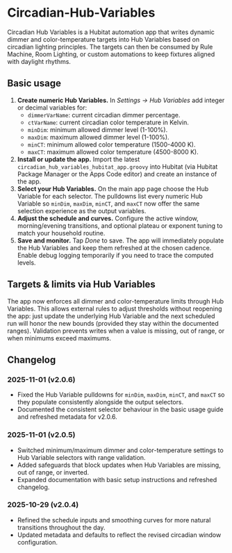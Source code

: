 # Circadian-Hub-Variables

Circadian Hub Variables is a Hubitat automation app that writes dynamic dimmer and color-temperature targets into Hub Variables based on circadian lighting principles. The targets can then be consumed by Rule Machine, Room Lighting, or custom automations to keep fixtures aligned with daylight rhythms.

## Basic usage
1. **Create numeric Hub Variables.** In *Settings → Hub Variables* add integer or decimal variables for:
   - `dimmerVarName`: current circadian dimmer percentage.
   - `ctVarName`: current circadian color temperature in Kelvin.
   - `minDim`: minimum allowed dimmer level (1-100%).
   - `maxDim`: maximum allowed dimmer level (1-100%).
   - `minCT`: minimum allowed color temperature (1500-4000 K).
   - `maxCT`: maximum allowed color temperature (4500-8000 K).
2. **Install or update the app.** Import the latest `circadian_hub_variables_hubitat_app.groovy` into Hubitat (via Hubitat Package Manager or the Apps Code editor) and create an instance of the app.
3. **Select your Hub Variables.** On the main app page choose the Hub Variable for each selector. The pulldowns list every numeric Hub Variable so `minDim`, `maxDim`, `minCT`, and `maxCT` now offer the same selection experience as the output variables.
4. **Adjust the schedule and curves.** Configure the active window, morning/evening transitions, and optional plateau or exponent tuning to match your household routine.
5. **Save and monitor.** Tap *Done* to save. The app will immediately populate the Hub Variables and keep them refreshed at the chosen cadence. Enable debug logging temporarily if you need to trace the computed levels.

## Targets & limits via Hub Variables
The app now enforces all dimmer and color-temperature limits through Hub Variables. This allows external rules to adjust thresholds without reopening the app: just update the underlying Hub Variable and the next scheduled run will honor the new bounds (provided they stay within the documented ranges). Validation prevents writes when a value is missing, out of range, or when minimums exceed maximums.

## Changelog
### 2025-11-01 (v2.0.6)
- Fixed the Hub Variable pulldowns for `minDim`, `maxDim`, `minCT`, and `maxCT` so they populate consistently alongside the output selectors.
- Documented the consistent selector behaviour in the basic usage guide and refreshed metadata for v2.0.6.

### 2025-11-01 (v2.0.5)
- Switched minimum/maximum dimmer and color-temperature settings to Hub Variable selectors with range validation.
- Added safeguards that block updates when Hub Variables are missing, out of range, or inverted.
- Expanded documentation with basic setup instructions and refreshed changelog.

### 2025-10-29 (v2.0.4)
- Refined the schedule inputs and smoothing curves for more natural transitions throughout the day.
- Updated metadata and defaults to reflect the revised circadian window configuration.